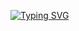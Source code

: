 
[![Typing SVG](https://readme-typing-svg.demolab.com?font=UTM+Helvetin&duration=3000&pause=500&multiline=true&random=false&width=435&lines=%F0%9F%91%8BHello%2C+I'm+Johan+Pham+!+%C4%90%E1%BB%87+anh+Khi%C3%AAm+!;%C6%AFelcome+to+my+Github+!;Have+a+nice+day+!+%F0%9F%98%8E)](https://git.io/typing-svg)
